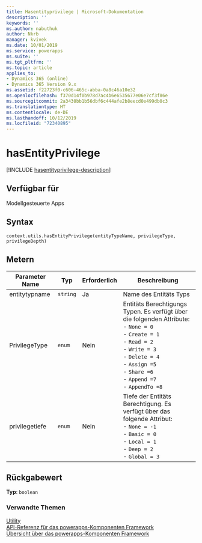 ```yaml
---
title: Hasentityprivilege | Microsoft-Dokumentation
description: ''
keywords: ''
ms.author: nabuthuk
author: Nkrb
manager: kvivek
ms.date: 10/01/2019
ms.service: powerapps
ms.suite: ''
ms.tgt_pltfrm: ''
ms.topic: article
applies_to:
- Dynamics 365 (online)
- Dynamics 365 Version 9.x
ms.assetid: f22723f0-c606-465c-abba-0a8c46a10e32
ms.openlocfilehash: f370d14f0b978d7ac4b6e6535677e06e7cf3f86e
ms.sourcegitcommit: 2a3430bb1b56dbf6c444afe2b8eecd0e499db0c3
ms.translationtype: HT
ms.contentlocale: de-DE
ms.lasthandoff: 10/12/2019
ms.locfileid: "72340895"
---
```

# <a name="hasentityprivilege"></a>hasEntityPrivilege

[!INCLUDE [hasentityprivilege-description](includes/hasentityprivilege-description.md)]

## <a name="available-for"></a>Verfügbar für 

Modellgesteuerte Apps

## <a name="syntax"></a>Syntax

`context.utils.hasEntityPrivilege(entityTypeName, privilegeType, privilegeDepth)`

## <a name="parameters"></a>Metern

| Parameter Name|Typ|Erforderlich|Beschreibung|
| ------------- |----|--------|-----------|
|entitytypname|`string`|Ja|Name des Entitäts Typs|
|PrivilegeType|`enum`|Nein|Entitäts Berechtigungs Typen. Es verfügt über die folgenden Attribute:<br/>- `None = 0`<br/>- `Create = 1` <br/>- `Read = 2`<br/>- `Write = 3`<br/>- `Delete = 4`<br/>- `Assign =5`<br/>- `Share =6`<br/>- `Append =7`<br/>- `AppendTo =8`|
|privilegetiefe|`enum`|Nein|Tiefe der Entitäts Berechtigung. Es verfügt über das folgende Attribut: <br/>- `None = -1`<br/>- `Basic = 0`<br/>- `Local = 1`<br/>- `Deep = 2`<br/>- `Global = 3`|

## <a name="return-value"></a>Rückgabewert

**Typ**: `boolean`

### <a name="related-topics"></a>Verwandte Themen

[Utility](../utility.md)<br/>
[API-Referenz für das powerapps-Komponenten Framework](../../reference/index.md)<br/>
[Übersicht über das powerapps-Komponenten Framework](../../overview.md)